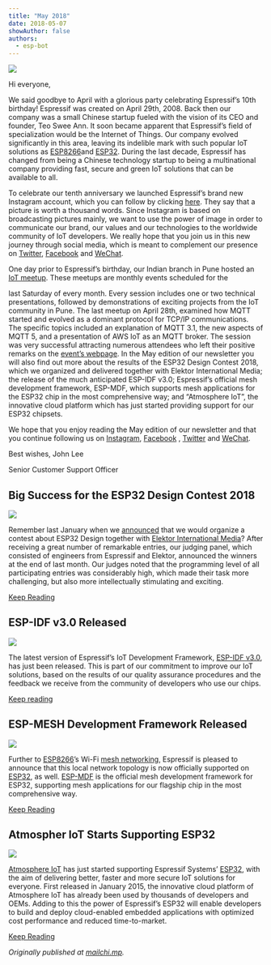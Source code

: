 ```yaml
---
title: "May 2018"
date: 2018-05-07
showAuthor: false
authors: 
  - esp-bot
---
```

![](img/may-1.webp)

Hi everyone,

We said goodbye to April with a glorious party celebrating Espressif’s 10th birthday! Espressif was created on April 29th, 2008. Back then our company was a small Chinese startup fueled with the vision of its CEO and founder, Teo Swee Ann. It soon became apparent that Espressif’s field of specialization would be the Internet of Things. Our company evolved significantly in this area, leaving its indelible mark with such popular IoT solutions as [ESP8266](https://www.espressif.com/en/products/hardware/esp8266ex/overview)and [ESP32](https://www.espressif.com/en/products/hardware/esp32/overview). During the last decade, Espressif has changed from being a Chinese technology startup to being a multinational company providing fast, secure and green IoT solutions that can be available to all.

To celebrate our tenth anniversary we launched Espressif’s brand new Instagram account, which you can follow by clicking [here](https://www.instagram.com/espressif_systems/). They say that a picture is worth a thousand words. Since Instagram is based on broadcasting pictures mainly, we want to use the power of image in order to communicate our brand, our values and our technologies to the worldwide community of IoT developers. We really hope that you join us in this new journey through social media, which is meant to complement our presence on [Twitter](https://twitter.com/EspressifSystem), [Facebook](https://www.facebook.com/espressif/) and [WeChat](https://mp.weixin.qq.com/s/zcuHVGHS78U8NawUI6rF9Q).

One day prior to Espressif’s birthday, our Indian branch in Pune hosted an [IoT meetup](https://www.meetup.com/Internet-Of-Things-Pune-IoTPune/events/249858635/). These meetups are monthly events scheduled for the

last Saturday of every month. Every session includes one or two technical presentations, followed by demonstrations of exciting projects from the IoT community in Pune. The last meetup on April 28th, examined how MQTT started and evolved as a dominant protocol for TCP/IP communications. The specific topics included an explanation of MQTT 3.1, the new aspects of MQTT 5, and a presentation of AWS IoT as an MQTT broker. The session was very successful attracting numerous attendees who left their positive remarks on the [event’s webpage](https://www.meetup.com/Internet-Of-Things-Pune-IoTPune/events/249858635/). In the May edition of our newsletter you will also find out more about the results of the ESP32 Design Contest 2018, which we organized and delivered together with Elektor International Media; the release of the much anticipated ESP-IDF v3.0; Espressif’s official mesh development framework, ESP-MDF, which supports mesh applications for the ESP32 chip in the most comprehensive way; and “Atmosphere IoT”, the innovative cloud platform which has just started providing support for our ESP32 chipsets.

We hope that you enjoy reading the May edition of our newsletter and that you continue following us on [Instagram](https://www.instagram.com/espressif_systems/), [Facebook](https://www.facebook.com/espressif/) , [Twitter](https://twitter.com/EspressifSystem) and [WeChat](https://mp.weixin.qq.com/s/zcuHVGHS78U8NawUI6rF9Q).

Best wishes, John Lee

Senior Customer Support Officer

## Big Success for the ESP32 Design Contest 2018

![](img/may-2.webp)

Remember last January when we [announced](https://www.espressif.com/en/media_overview/news/esp32-design-contest-2018?position=17&list=aFQ9TMtvmF3RxsudZcBkwp5VY6JFM7D9Pt40VeOeWag) that we would organize a contest about ESP32 Design together with [Elektor International Media](https://www.elektor.com/)? After receiving a great number of remarkable entries, our judging panel, which consisted of engineers from Espressif and Elektor, announced the winners at the end of last month. Our judges noted that the programming level of all participating entries was considerably high, which made their task more challenging, but also more intellectually stimulating and exciting.

[Keep Reading](https://www.espressif.com/en/media_overview/news/big-success-esp32-design-contest-2018?position=0&list=L5pbYNyePvCkj2wAPLAOjKuIWjxM_j71FZziTTDWHYM)

## ESP-IDF v3.0 Released

![](img/may-3.webp)

The latest version of Espressif’s IoT Development Framework, [ESP-IDF v3.0](https://github.com/espressif/esp-idf/releases/tag/v3.0), has just been released. This is part of our commitment to improve our IoT solutions, based on the results of our quality assurance procedures and the feedback we receive from the community of developers who use our chips.

[Keep reading](https://www.espressif.com/en/media_overview/news/esp-idf-30-released?position=1&list=L5pbYNyePvCkj2wAPLAOjKuIWjxM_j71FZziTTDWHYM)

## ESP-MESH Development Framework Released

![](img/may-4.webp)

Further to [ESP8266](https://www.espressif.com/en/products/hardware/esp8266ex/overview)’s Wi-Fi [mesh networking](https://www.espressif.com/en/products/software/esp-mesh/overview), Espressif is pleased to announce that this local network topology is now officially supported on [ESP32](https://www.espressif.com/en/products/hardware/esp32/overview), as well. [ESP-MDF](https://github.com/espressif/esp-mdf) is the official mesh development framework for ESP32, supporting mesh applications for our flagship chip in the most comprehensive way.

[Keep Reading](https://www.espressif.com/en/media_overview/news/esp-mesh-development-framework-released?position=2&list=L5pbYNyePvCkj2wAPLAOjKuIWjxM_j71FZziTTDWHYM)

## Atmospher IoT Starts Supporting ESP32

![](img/may-5.webp)

[Atmosphere IoT](https://developer.atmosphereiot.com/documents/introduction/whatisatmosphere.html) has just started supporting Espressif Systems’ [ESP32](https://www.espressif.com/en/products/hardware/esp32/overview), with the aim of delivering better, faster and more secure IoT solutions for everyone. First released in January 2015, the innovative cloud platform of Atmosphere IoT has already been used by thousands of developers and OEMs. Adding to this the power of Espressif’s ESP32 will enable developers to build and deploy cloud-enabled embedded applications with optimized cost performance and reduced time-to-market.

[Keep Reading](https://www.espressif.com/en/media_overview/news/atmosphere-iot-starts-supporting-esp32?position=3&list=L5pbYNyePvCkj2wAPLAOjKuIWjxM_j71FZziTTDWHYM)

*Originally published at *[*mailchi.mp*](https://mailchi.mp/beb400e5a9db/espressif-esp-news-may-2018)*.*

